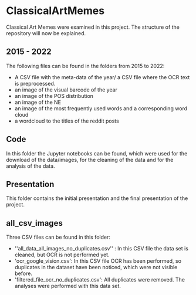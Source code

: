 # ClassicalArtMemes

Classical Art Memes were examined in this project. The structure of the repository will now be explained.

## 2015 - 2022

The following files can be found in the folders from 2015 to 2022:
- A CSV file with the meta-data of the year/ a CSV file where the OCR text is preprocessed.
- an image of the visual barcode of the year
- an image of the POS distribution
- an image of the NE
- an image of the most frequently used words and a corresponding word cloud
- a wordcloud to the titles of the reddit posts

## Code

In this folder the Jupyter notebooks can be found, which were used for the download of the data/images, for the cleaning of the data and for the analysis of the data.

## Presentation

This folder contains the initial presentation and the final presentation of the project.

## all_csv_images

Three CSV files can be found in this folder:
- ''all_data_all_images_no_duplicates.csv'' : In this CSV file the data set is cleaned, but OCR is not performed yet.
- 'ocr_google_vision.csv': In this CSV file OCR has been performed, so duplicates in the dataset have been noticed, which were not visible before.
- 'filtered_file_ocr_no_duplicates.csv': All duplicates were removed. The analyses were performed with this data set.

